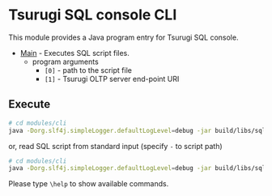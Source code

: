 # Tsurugi SQL console CLI

This module provides a Java program entry for Tsurugi SQL console.

* [Main] - Executes SQL script files.
  * program arguments
    * `[0]` - path to the script file
    * `[1]` - Tsurugi OLTP server end-point URI

[Main]:src/main/java/com/tsurugidb/console/cli/Main.java

## Execute

```sh
# cd modules/cli
java -Dorg.slf4j.simpleLogger.defaultLogLevel=debug -jar build/libs/sql-console-*-all.jar /path/to/script.sql tcp://localhost:12345
```

or, read SQL script from standard input (specify `-` to script path)

```sh
# cd modules/cli
java -Dorg.slf4j.simpleLogger.defaultLogLevel=debug -jar build/libs/sql-console-*-all.jar - tcp://localhost:12345
```

Please type `\help` to show available commands.
